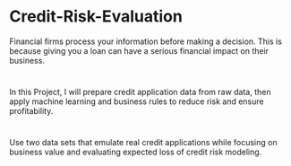 # Credit-Risk-Evaluation
Financial firms process your information before making a decision. This is because giving you a loan can have a serious financial impact on their business.
#
In this Project, I will prepare credit application data from raw data, then apply machine learning and business rules to reduce risk and ensure profitability.
#
Use two data sets that emulate real credit applications while focusing on business value and evaluating expected loss of credit risk modeling.
